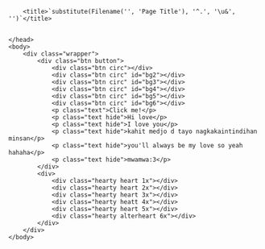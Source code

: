 <!DOCTYPE HTML>
<html>
    <head>
        <meta http-equiv="content-type" content="text/html; charset=utf-8" />
    
        <title>`substitute(Filename('', 'Page Title'), '^.', '\u&', '')`</title>
        
        
    </head>
    <body>
        <div class="wrapper">
            <div class="btn button">
                <div class="btn circ"></div>
                <div class="btn circ" id="bg2"></div>
                <div class="btn circ" id="bg3"></div>
                <div class="btn circ" id="bg4"></div>
                <div class="btn circ" id="bg5"></div>
                <div class="btn circ" id="bg6"></div>
                <p class="text">Click me!</p>
                <p class="text hide">Hi love</p>
                <p class="text hide">I love you</p>
                <p class="text hide">kahit medjo d tayo nagkakaintindihan minsan</p>
                <p class="text hide">you'll always be my love so yeah hahaha</p>
                <p class="text hide">mwamwa:3</p>
            </div>
            <div>
                <div class="hearty heart 1x"></div>
                <div class="hearty heart 2x"></div>
                <div class="hearty heart 3x"></div>
                <div class="hearty heatt 4x"></div>
                <div class="hearty heart 5x"></div>
                <div class="hearty alterheart 6x"></div>
            </div>
        </div>
    </body>
    
</html>
